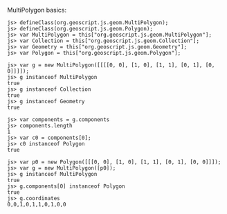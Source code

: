 MultiPolygon basics:

    js> defineClass(org.geoscript.js.geom.MultiPolygon);
    js> defineClass(org.geoscript.js.geom.Polygon);
    js> var MultiPolygon = this["org.geoscript.js.geom.MultiPolygon"];
    js> var Collection = this["org.geoscript.js.geom.Collection"];
    js> var Geometry = this["org.geoscript.js.geom.Geometry"];
    js> var Polygon = this["org.geoscript.js.geom.Polygon"];
    
    js> var g = new MultiPolygon([[[[0, 0], [1, 0], [1, 1], [0, 1], [0, 0]]]]);
    js> g instanceof MultiPolygon
    true
    js> g instanceof Collection
    true
    js> g instanceof Geometry
    true
    
    js> var components = g.components
    js> components.length
    1
    js> var c0 = components[0];
    js> c0 instanceof Polygon
    true
    
    js> var p0 = new Polygon([[[0, 0], [1, 0], [1, 1], [0, 1], [0, 0]]]);
    js> var g = new MultiPolygon([p0]);
    js> g instanceof MultiPolygon
    true
    js> g.components[0] instanceof Polygon
    true
    js> g.coordinates
    0,0,1,0,1,1,0,1,0,0
